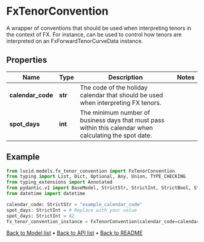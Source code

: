 # FxTenorConvention

A wrapper of conventions that should be used when interpreting tenors in the context of FX.  For instance, can be used to control how tenors are interpreted on an FxForwardTenorCurveData instance.
## Properties
Name | Type | Description | Notes
------------ | ------------- | ------------- | -------------
**calendar_code** | **str** | The code of the holiday calendar that should be used when interpreting FX tenors. | 
**spot_days** | **int** | The minimum number of business days that must pass within this calendar when calculating the spot date. | 
## Example

```python
from lusid.models.fx_tenor_convention import FxTenorConvention
from typing import List, Dict, Optional, Any, Union, TYPE_CHECKING
from typing_extensions import Annotated
from pydantic.v1 import BaseModel, StrictStr, StrictInt, StrictBool, StrictFloat, StrictBytes, Field, validator, ValidationError, conlist, constr
from datetime import datetime

calendar_code: StrictStr = "example_calendar_code"
spot_days: StrictInt = # Replace with your value
spot_days: StrictInt = 42
fx_tenor_convention_instance = FxTenorConvention(calendar_code=calendar_code, spot_days=spot_days)

```

[Back to Model list](../README.md#documentation-for-models) &#8226; [Back to API list](../README.md#documentation-for-api-endpoints) &#8226; [Back to README](../README.md)

